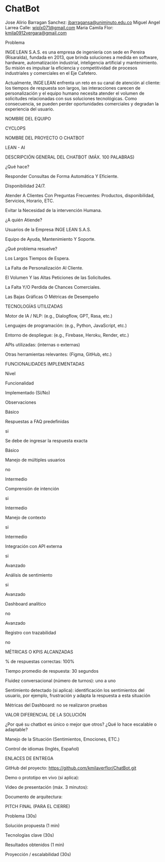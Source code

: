 # ChatBot
Jose Alirio Barragan Sanchez: jbarragansa@uniminuto.edu.co 
Miguel Angel Larrea Calle: wiplx071@gmail.com
Maria Camila Flor: kmila0912vergara@gmail.com


Problema 

 

INGE LEAN S.A.S. es una empresa de ingeniería con sede en Pereira (Risaralda), fundada en 2013, que brinda soluciones a medida en software, hardware, automatización industrial, inteligencia artificial y mantenimiento. Su misión es impulsar la eficiencia y competitividad de procesos industriales y comerciales en el Eje Cafetero. 

 

Actualmente, INGE LEAN enfrenta un reto en su canal de atención al cliente: los tiempos de respuesta son largos, las interacciones carecen de personalización y el equipo humano necesita atender el volumen de solicitudes relacionadas con sus soluciones tecnológicas. Como consecuencia, se pueden perder oportunidades comerciales y degradan la experiencia del usuario. 

 

NOMBRE DEL EQUIPO 

 

CYCLOPS 

 

NOMBRE DEL PROYECTO O CHATBOT 

 

 LEAN - AI 
 

DESCRIPCIÓN GENERAL DEL CHATBOT (MÁX. 100 PALABRAS) 

 
¿Qué hace? 

 

Responder Consultas de Forma Automática Y Eficiente. 

Disponibilidad 24/7. 

Atender A Clientes Con Preguntas Frecuentes: Productos, disponibilidad, Servicios, Horario, ETC. 

Evitar la Necesidad de la intervención Humana. 

 
¿A quién Atiende? 

 

Usuarios de la Empresa INGE LEAN S.A.S. 

Equipo de Ayuda, Mantenimiento Y Soporte. 

 
¿Qué problema resuelve? 

 

Los Largos Tiempos de Espera. 

La Falta de Personalización Al Cliente. 

El Volumen Y las Altas Peticiones de las Solicitudes. 

La Falta Y/O Perdida de Chances Comerciales. 

Las Bajas Gráficas O Métricas de Desempeño 

 

TECNOLOGÍAS UTILIZADAS 

 

Motor de IA / NLP: (e.g., Dialogflow, GPT, Rasa, etc.) 

Lenguajes de programación: (e.g., Python, JavaScript, etc.) 

Entorno de despliegue: (e.g., Firebase, Heroku, Render, etc.) 

APIs utilizadas: (internas o externas) 

Otras herramientas relevantes: (Figma, GitHub, etc.) 

 

 

 

 

 

 

FUNCIONALIDADES IMPLEMENTADAS 

 

Nivel 

Funcionalidad 

Implementado (Sí/No) 

Observaciones 

Básico 

Respuestas a FAQ predefinidas 

si 

Se debe de ingresar la respuesta exacta 

Básico 

Manejo de múltiples usuarios 

no 

 

Intermedio 

Comprensión de intención 

si 

 

Intermedio 

Manejo de contexto 

si 

 

Intermedio 

Integración con API externa 

si 

 

Avanzado 

Análisis de sentimiento 

si 

 

Avanzado 

Dashboard analítico 

no 

 

Avanzado 

Registro con trazabilidad 

no 

 

 

MÉTRICAS O KPIS ALCANZADAS 

 

% de respuestas correctas: 100% 

Tiempo promedio de respuesta: 30 segundos 

Fluidez conversacional (número de turnos): uno a uno 

Sentimiento detectado (si aplica): identificación los sentimientos del usuario, por ejemplo, frustración y adapta la respuesta a esta situación 

Métricas del Dashboard: no se realizaron pruebas 

 

 

 

 

VALOR DIFERENCIAL DE LA SOLUCIÓN 

  
¿Por qué su chatbot es único o mejor que otros? ¿Qué lo hace escalable o adaptable? 

 

Manejo de la Situación (Sentimientos, Emociones, ETC.) 

Control de idiomas (Inglés, Español) 

 

ENLACES DE ENTREGA 

 

GitHub del proyecto: https://github.com/kmilaverflor/ChatBot.git 

Demo o prototipo en vivo (si aplica): 

Video de presentación (máx. 3 minutos): 

Documento de arquitectura: 

 

 

PITCH FINAL (PARA EL CIERRE) 

 

Problema (30s) 

Solución propuesta (1 min) 

Tecnologías clave (30s) 

Resultados obtenidos (1 min) 

Proyección / escalabilidad (30s) 

 
